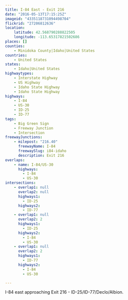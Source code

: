 ```yaml
---
title: I-84 East - Exit 216
date: "2016-05-13T17:15:25Z"
imageid: "4335118731094498704"
flickrid: "27206812636"
location:
    latitude: 42.568790288822505
    longitude: -113.65317821502686
places: []
counties:
    - Minidoka County|Idaho|United States
countries:
    - United States
states:
    - Idaho|United States
highwaytypes:
    - Interstate Highway
    - US Highway
    - Idaho State Highway
    - Idaho State Highway
highways:
    - I-84
    - US-30
    - ID-25
    - ID-77
tags:
    - Big Green Sign
    - Freeway Junction
    - Intersection
freewayJunctions:
    - milepost: "216.40"
      freewayName: I-84
      freewaySlug: i84-idaho
      description: Exit 216
overlaps:
    - name: I-84/US-30
      highways:
        - I-84
        - US-30
intersections:
    - overlap1: null
      overlap2: null
      highways1:
        - ID-25
      highways2:
        - ID-77
    - overlap1: null
      overlap2: 2
      highways1:
        - ID-25
      highways2:
        - I-84
        - US-30
    - overlap1: null
      overlap2: 2
      highways1:
        - ID-77
      highways2:
        - I-84
        - US-30

---
```

I-84 east approaching Exit 216 - ID-25/ID-77/Declo/Albion.